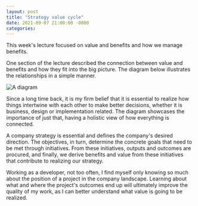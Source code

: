 ```yaml
---
layout: post
title: "Strategy value cycle"
date: 2021-09-07 21:00:00 -0000
categories:
---
```

This week's lecture focused on value and benefits and how we manage benefits. 

One section of the lecture described the connection between value and benefits and how they fit into the big picture. The diagram below illustrates the relationships in a simple manner. 

![A diagram](strategy-value-cycle.png)

Since a long time back, it is my firm belief that it is essential to realize how things intertwine with each other to make better decisions, whether it is business, design or implementation related. The diagram showcases the importance of just that, having a holistic view of how everything is connected. 

A company strategy is essential and defines the company's desired direction. The objectives, in turn, determine the concrete goals that need to be met through initiatives. From these initiatives, outputs and outcomes are procured, and finally, we derive benefits and value from these initiatives that contribute to realizing our strategy. 

Working as a developer, not too often, I find myself only knowing so much about the position of a project in the company landscape. Learning about what and where the project's outcomes end up will ultimately improve the quality of my work, as I can better understand what value is going to be realized. 



